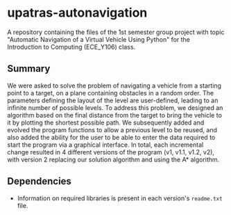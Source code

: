 # upatras-autonavigation

A repository containing the files of the 1st semester group project with topic "Automatic Navigation of a Virtual Vehicle Using Python" for the Introduction to Computing (ECE_Y106) class.

## Summary

We were asked to solve the problem of navigating a vehicle from a starting point to a target, on a plane containing obstacles in a random order. The parameters defining the layout of the level are user-defined, leading to an infinite number of possible levels. To address this problem, we designed an algorithm based on the final distance from the target to bring the vehicle to it by plotting the shortest possible path. We subsequently added and evolved the program functions to allow a previous level to be reused, and also added the ability for the user to be able to enter the data required to start the program via a graphical interface. In total, each incremental change resulted in 4 different versions of the program (v1, v1.1, v1.2, v2), with version 2 replacing our solution algorithm and using the A* algorithm.

## Dependencies

- Information on required libraries is present in each version's `readme.txt` file.
